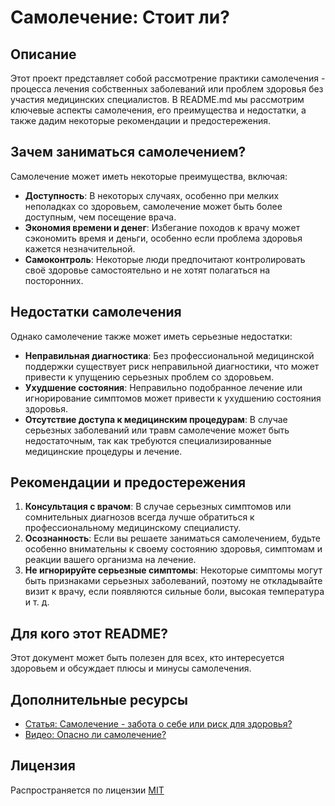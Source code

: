 # Самолечение: Стоит ли?

## Описание

Этот проект представляет собой рассмотрение практики самолечения - процесса лечения собственных заболеваний или проблем здоровья без участия медицинских специалистов. В README.md мы рассмотрим ключевые аспекты самолечения, его преимущества и недостатки, а также дадим некоторые рекомендации и предостережения.

## Зачем заниматься самолечением?

Самолечение может иметь некоторые преимущества, включая:

- **Доступность**: В некоторых случаях, особенно при мелких неполадках со здоровьем, самолечение может быть более доступным, чем посещение врача.
- **Экономия времени и денег**: Избегание походов к врачу может сэкономить время и деньги, особенно если проблема здоровья кажется незначительной.
- **Самоконтроль**: Некоторые люди предпочитают контролировать своё здоровье самостоятельно и не хотят полагаться на посторонних.

## Недостатки самолечения

Однако самолечение также может иметь серьезные недостатки:

- **Неправильная диагностика**: Без профессиональной медицинской поддержки существует риск неправильной диагностики, что может привести к упущению серьезных проблем со здоровьем.
- **Ухудшение состояния**: Неправильно подобранное лечение или игнорирование симптомов может привести к ухудшению состояния здоровья.
- **Отсутствие доступа к медицинским процедурам**: В случае серьезных заболеваний или травм самолечение может быть недостаточным, так как требуются специализированные медицинские процедуры и лечение.

## Рекомендации и предостережения

1. **Консультация с врачом**: В случае серьезных симптомов или сомнительных диагнозов всегда лучше обратиться к профессиональному медицинскому специалисту.
2. **Осознанность**: Если вы решаете заниматься самолечением, будьте особенно внимательны к своему состоянию здоровья, симптомам и реакции вашего организма на лечение.
3. **Не игнорируйте серьезные симптомы**: Некоторые симптомы могут быть признаками серьезных заболеваний, поэтому не откладывайте визит к врачу, если появляются сильные боли, высокая температура и т. д.

## Для кого этот README?

Этот документ может быть полезен для всех, кто интересуется здоровьем и обсуждает плюсы и минусы самолечения.

## Дополнительные ресурсы

- [Статья: Самолечение - забота о себе или риск для здоровья?](https://medside.ru/samolechenie-zabota-o-sebe-ili-risk-dlya-zdorovya/)
- [Видео: Опасно ли самолечение?](https://www.youtube.com/watch?v=VIDEO_ID)

## Лицензия

Распространяется по лицензии [MIT](https://choosealicense.com/licenses/mit/)
